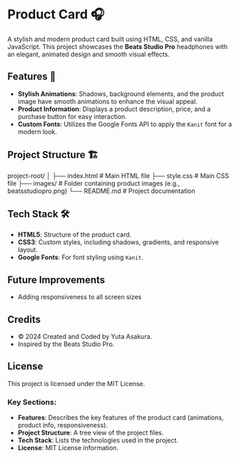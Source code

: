# Product Card 🎧

A stylish and modern product card built using HTML, CSS, and vanilla JavaScript. This project showcases the **Beats Studio Pro** headphones with an elegant, animated design and smooth visual effects.

## Features 🚀

- **Stylish Animations**: Shadows, background elements, and the product image have smooth animations to enhance the visual appeal.
- **Product Information**: Displays a product description, price, and a purchase button for easy interaction.
- **Custom Fonts**: Utilizes the Google Fonts API to apply the `Kanit` font for a modern look.

## Project Structure 🏗️
project-root/
│
├── index.html         # Main HTML file
├── style.css          # Main CSS file
├── images/            # Folder containing product images (e.g., beatsstudiopro.png)
└── README.md          # Project documentation

## Tech Stack 🛠️

- **HTML5**: Structure of the product card.
- **CSS3**: Custom styles, including shadows, gradients, and responsive layout.
- **Google Fonts**: For font styling using `Kanit`.

## Future Improvements
- Adding responsiveness to all screen sizes

## Credits

- © 2024 Created and Coded by Yuta Asakura.
- Inspired by the Beats Studio Pro.

## License

This project is licensed under the MIT License.

### Key Sections:
- **Features**: Describes the key features of the product card (animations, product info, responsiveness).
- **Project Structure**: A tree view of the project files.
- **Tech Stack**: Lists the technologies used in the project.
- **License**: MIT License information.

